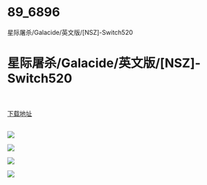 # 89_6896
星际屠杀/Galacide/英文版/[NSZ]-Switch520
# 星际屠杀/Galacide/英文版/[NSZ]-Switch520
 <br/></br>
[下载地址](https://www.switch520.cc/article/6896 "下载地址")
<br/></br>

<p><span><strong><img src="https://www.switch520.cc/muke_img/upload_art_editor_20201025-1_caae794a900511f3a94062c5568b1090.jpg"></strong></span></p>
<p><span><strong><img src="https://www.switch520.cc/muke_img/upload_art_editor_20201025-1_ce16af6f19d72f8a230caf96e44ca578.jpg"></strong></span></p>
<p><span><strong><img src="https://www.switch520.cc/muke_img/upload_art_editor_20201025-1_3d099cb2133edf92bd45e5d47ee68cfe.jpg"></strong></span></p>
<p><span><strong><img src="https://www.switch520.cc/muke_img/upload_art_editor_20201025-1_8fdc3ab24ab77955e9e39ba8c30785a4.jpg"></strong></span></p>
<p></p>
